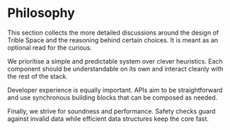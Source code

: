 # Philosophy

This section collects the more detailed discussions around the design of
Trible Space and the reasoning behind certain choices. It is meant as an
optional read for the curious.

We prioritise a simple and predictable system over clever heuristics. Each
component should be understandable on its own and interact cleanly with the
rest of the stack.

Developer experience is equally important. APIs aim to be straightforward and
use synchronous building blocks that can be composed as needed.

Finally, we strive for soundness and performance. Safety checks guard against
invalid data while efficient data structures keep the core fast.
